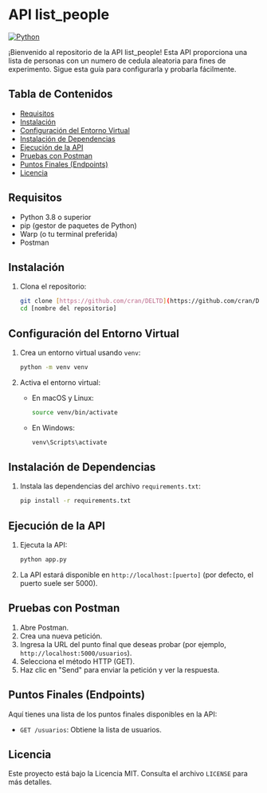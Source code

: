 # API list_people
[![Python](https://img.shields.io/badge/python-3.8+-blue.svg)](https://www.python.org/downloads/)

¡Bienvenido al repositorio de la API list_people! Esta API proporciona una lista de personas con un numero de cedula aleatoria para fines de experimento. Sigue esta guía para configurarla y probarla fácilmente.

## Tabla de Contenidos

- [Requisitos](#requisitos)
- [Instalación](#instalación)
- [Configuración del Entorno Virtual](#configuración-del-entorno-virtual)
- [Instalación de Dependencias](#instalación-de-dependencias)
- [Ejecución de la API](#ejecución-de-la-api)
- [Pruebas con Postman](#pruebas-con-postman)
- [Puntos Finales (Endpoints)](#puntos-finales-endpoints)
- [Licencia](#licencia)

## Requisitos

- Python 3.8 o superior
- pip (gestor de paquetes de Python)
- Warp (o tu terminal preferida)
- Postman

## Instalación

1.  Clona el repositorio:

    ```bash
    git clone [https://github.com/cran/DELTD](https://github.com/cran/DELTD)
    cd [nombre del repositorio]
    ```

## Configuración del Entorno Virtual

1.  Crea un entorno virtual usando `venv`:

    ```bash
    python -m venv venv
    ```

2.  Activa el entorno virtual:

    -   En macOS y Linux:

        ```bash
        source venv/bin/activate
        ```

    -   En Windows:

        ```bash
        venv\Scripts\activate
        ```

## Instalación de Dependencias

1.  Instala las dependencias del archivo `requirements.txt`:

    ```bash
    pip install -r requirements.txt
    ```

## Ejecución de la API

1.  Ejecuta la API:

    ```bash
    python app.py
    ```

2.  La API estará disponible en `http://localhost:[puerto]` (por defecto, el puerto suele ser 5000).

## Pruebas con Postman

1.  Abre Postman.
2.  Crea una nueva petición.
3.  Ingresa la URL del punto final que deseas probar (por ejemplo, `http://localhost:5000/usuarios`).
4.  Selecciona el método HTTP (GET).
5.  Haz clic en "Send" para enviar la petición y ver la respuesta.

## Puntos Finales (Endpoints)

Aquí tienes una lista de los puntos finales disponibles en la API:

-   `GET /usuarios`: Obtiene la lista de usuarios.

## Licencia

Este proyecto está bajo la Licencia MIT. Consulta el archivo `LICENSE` para más detalles.
